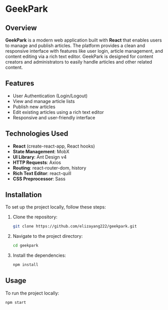 # GeekPark

## Overview

**GeekPark** is a modern web application built with **React** that enables users to manage and publish articles. The platform provides a clean and responsive interface with features like user login, article management, and content editing via a rich text editor. GeekPark is designed for content creators and administrators to easily handle articles and other related content.

## Features
- User Authentication (Login/Logout)
- View and manage article lists
- Publish new articles
- Edit existing articles using a rich text editor
- Responsive and user-friendly interface

## Technologies Used
- **React** (create-react-app, React hooks)
- **State Management**: MobX
- **UI Library**: Ant Design v4
- **HTTP Requests**: Axios
- **Routing**: react-router-dom, history
- **Rich Text Editor**: react-quill
- **CSS Preprocessor**: Sass

## Installation

To set up the project locally, follow these steps:

1. Clone the repository:
   ```bash
   git clone https://github.com/elizayang222/geekpark.git
2. Navigate to the project directory:
   ```bash
   cd geekpark
3. Install the dependencies:
   ```bash
   npm install

## Usage
To run the project locally:  
```bash
npm start
